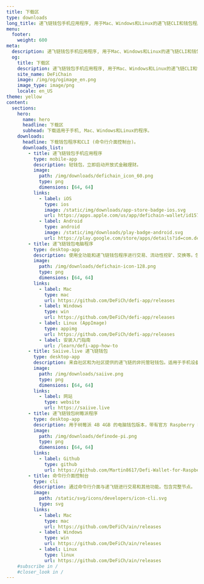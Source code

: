 ```yaml
---
title: 下载区
type: downloads
long_title: 递飞链钱包手机应用程序, 用于Mac、Windows和Linux的递飞链CLI和钱包程序的下载区。
menu:
  footer:
    weight: 600
meta:
  description: 递飞链钱包手机应用程序, 用于Mac、Windows和Linux的递飞链CLI和钱包程序的下载区。
  og:
    title: 下载区
    description: 递飞链钱包手机应用程序, 用于Mac、Windows和Linux的递飞链CLI和钱包程序的下载区。
    site_name: DeFiChain
    image: /img/og/ogimage_en.png
    image_type: image/png
    locale: en_US
theme: yellow
content:
  sections:
    hero:
      name: hero
      headline: 下载区
      subhead: 下载适用于手机, Mac、Windows和Linux的程序。
    downloads:
      headline: 下载钱包程序和CLI (命令行介面控制台)。
      downloads_list:
        - title: 递飞链钱包手机应用程序
          type: mobile-app
          description: 轻钱包，立即启动开放式金融理财。
          image:
            path: /img/downloads/defichain_icon_60.png
            type: png
            dimensions: [64, 64]
          links:
            - label: iOS
              type: ios
              image: /static/img/downloads/app-store-badge-ios.svg
              url: https://apps.apple.com/us/app/defichain-wallet/id1572472820
            - label: Android
              type: android
              image: /static/img/downloads/play-badge-android.svg
              url: https://play.google.com/store/apps/details?id=com.defichain.app
        - title: 递飞链钱包电脑程序
          type: desktop-app
          description: 使用全功能和递飞链钱包程序进行交易、流动性挖矿、交换等。包含完整节点。
          image:
            path: /img/downloads/defichain-icon-128.png
            type: png
            dimensions: [64, 64]
          links:
            - label: Mac
              type: mac
              url: https://github.com/DeFiCh/defi-app/releases
            - label: Windows
              type: win
              url: https://github.com/DeFiCh/defi-app/releases
            - label: Linux (AppImage)
              type: appimg
              url: https://github.com/DeFiCh/defi-app/releases
            - label: 安装入门指南
              url: /learn/defi-app-how-to
        - title: Saiive.live 递飞链钱包
          type: desktop-app
          description: 来自社区和为社区提供的递飞链的非托管轻钱包。适用于手机设备和电脑设备。
          image:
            path: /img/downloads/saiive.png
            type: png
            dimensions: [64, 64]
          links:
            - label: 网站
              type: website
              url: https://saiive.live
        - title: 递飞链钱包树莓派程序
          type: desktop-app
          description: 用于树莓派 4B 4GB 的电脑钱包版本，带有官方 Raspberry Pi OS（32-Bit）。
          image:
            path: /img/downloads/definode-pi.png
            type: png
            dimensions: [64, 64]
          links:
            - label: Github
              type: github
              url: https://github.com/Martin8617/Defi-Wallet-for-Raspberry-Pi
        - title: 命令行介面控制台
          type: cli
          description: 通过命令行介面与递飞链进行交易和其他功能。包含完整节点。
          image:
            path: /static/svg/icons/developers/icon-cli.svg
            type: svg
          links:
            - label: Mac
              type: mac
              url: https://github.com/DeFiCh/ain/releases
            - label: Windows
              type: win
              url: https://github.com/DeFiCh/ain/releases
            - label: Linux
              type: linux
              url: https://github.com/DeFiCh/ain/releases
    #subscribe in /
    #closer_look in /
---
```

